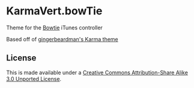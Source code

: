 KarmaVert.bowTie
============

Theme for the [Bowtie](http://bowtieapp.com/) iTunes controller

Based off of [gingerbeardman's Karma theme](https://github.com/gingerbeardman/Karma.bowTie)

## License

This is made available under a [Creative Commons Attribution-Share Alike 3.0 Unported License](http://creativecommons.org/licenses/by-sa/3.0).